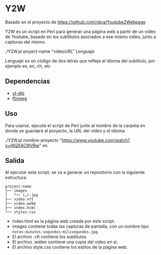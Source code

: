 # Y2W

Basado en el proyecto de https://github.com/obra/Youtube2Webpage

Y2W es un script en Perl para generar una página web a partir de un video de Youtube, basado en los subtítulos asociados a ese mismo video, junto a capturas del mismo.

./Y2W.pl project-name "videoURL" Lenguaje

Lenguaje es un código de dos letras que refleja el idioma del subtítulo, por ejemplo es, en, ch, etc

## Dependencias

* [yt-dlp](https://github.com/yt-dlp/yt-dlp)
* [ffmpeg](https://ffmpeg.org/)

## Uso

Para usarse, ejecute el script de Perl junto al nombre de la carpeta en donde se guardará el proyecto, la URL del video y el idioma

./Y2W.pl nombre-proyecto "https://www.youtube.com/watch?v=jNQXAC9IVRw" es

## Salida

Al ejecutar este script, se va a generar un repositorio con la siguiente estructura:

```
project-name
├── images
│   └── (…).jpg
├── video.vtt
├── video.webm
├── index.html
└── styles.css
```

* index.html es la página web creada por este script.
* images contiene todas las capturas de pantalla, con un nombre tipo ```horas-minutos-segundos-milisegundos.jpg```.
* El archivo .vtt contiene los subtítulos.
* El archivo .webm contiene una copia del video en sí.
* El archivo style.css contiene los estilos de la página web.
